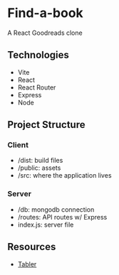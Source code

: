 # Find-a-book

A React Goodreads clone

## Technologies

- Vite
- React
- React Router
- Express
- Node

## Project Structure

### Client

- /dist: build files
- /public: assets
- /src: where the application lives

### Server

- /db: mongodb connection
- /routes: API routes w/ Express
- index.js: server file

## Resources

- [Tabler](https://tabler.io/icons)

